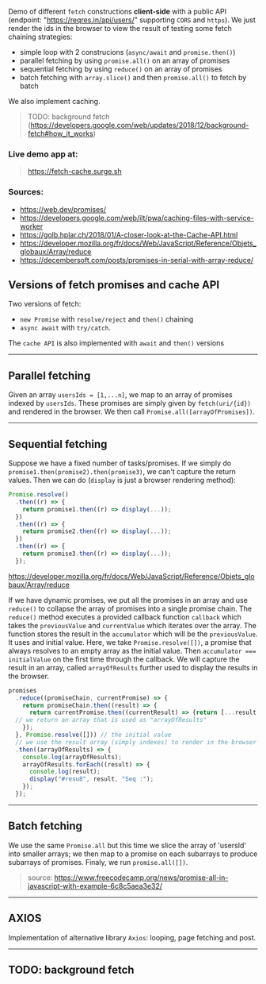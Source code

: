Demo of different `fetch` constructions **client-side** with a public API (endpoint: "https://reqres.in/api/users/" supporting `CORS` and `https`).
We just render the ids in the browser to view the result of testing some fetch chaining strategies:

- simple loop with 2 construcions (`async/await` and `promise.then()`)
- parallel fetching by using `promise.all()` on an array of promises
- sequential fetching by using `reduce()` on an array of promises
- batch fetching with `array.slice()` and then `promise.all()` to fetch by batch

We also implement caching.

> TODO: background fetch (https://developers.google.com/web/updates/2018/12/background-fetch#how_it_works)

### Live demo app at:

> <https://fetch-cache.surge.sh>

### Sources:

- <https://web.dev/promises/>
- <https://developers.google.com/web/ilt/pwa/caching-files-with-service-worker>
- <https://golb.hplar.ch/2018/01/A-closer-look-at-the-Cache-API.html>
- <https://developer.mozilla.org/fr/docs/Web/JavaScript/Reference/Objets_globaux/Array/reduce>
- <https://decembersoft.com/posts/promises-in-serial-with-array-reduce/>

##

## Versions of fetch promises and cache API

Two versions of fetch:

- `new Promise` with `resolve/reject` and `then()` chaining
- `async await` with `try/catch`.

The `cache API` is also implemented with `await` and `then()` versions

---

## Parallel fetching

Given an array `usersIds = [1,...n]`, we map to an array of promises indexed by `usersIds`. These promises are simply given by `fetch(uri/{id})` and rendered in the browser. We then call `Promise.all([arrayOfPromises])`.

---

## Sequential fetching

Suppose we have a fixed number of tasks/promises. If we simply do `promise1.then(promise2).then(promise3)`, we can't capture the return values. Then we can do (`display` is just a browser rendering method):

```javascript
Promise.resolve()
  .then((r) => {
    return promise1.then((r) => display(...));
  })
  .then((r) => {
    return promise2.then((r) => display(...));
  })
  .then((r) => {
    return promise3.then((r) => display(...));
  });
```

https://developer.mozilla.org/fr/docs/Web/JavaScript/Reference/Objets_globaux/Array/reduce

If we have dynamic promises, we put all the promises in an array and use `reduce()` to collapse the array of promises into a single promise chain.
The `reduce()` method executes a provided callback function `callback` which takes the `previousValue` and `currentValue` which iterates over the array. The function stores the result in the `accumulator` which will be the `previousValue`. It uses and initial value. Here, we take `Promise.resolve([])`, a promise that always resolves to an empty array as the initial value. Then `accumulator === initialValue` on the first time through the callback.
We will capture the result in an array, called `arrayOfResults` further used to display the
results in the browser.

```javascript
promises
  .reduce((promiseChain, currentPromise) => {
    return promiseChain.then((result) => {
      return currentPromise.then((currentResult) => {return [...result, currentResult}]);
  // we return an array that is used as "arrayOfResults"
    });
  }, Promise.resolve([])) // the initial value
  // we use the result array (simply indexes) to render in the browser
  .then((arrayOfResults) => {
    console.log(arrayOfResults);
    arrayOfResults.forEach((result) => {
      console.log(result);
      display("#resu8", result, "Seq :");
    });
  });
```

---

## Batch fetching

We use the same `Promise.all` but this time we slice the array of 'usersId' into smaller arrays; we then map to a promise on each subarrays to produce subarrays of promises. Finaly, we run `promise.all([])`.

> source: https://www.freecodecamp.org/news/promise-all-in-javascript-with-example-6c8c5aea3e32/

---

## AXIOS

Implementation of alternative library `Axios`: looping, page fetching and post.

---

## TODO: background fetch
